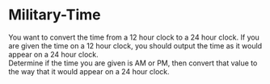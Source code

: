 # Military-Time
You want to convert the time from a 12 hour clock to a 24 hour clock. If you are given the time on a 12 hour clock, you should output the time as it would appear on a 24 hour clock.  
Determine if the time you are given is AM or PM, then convert that value to the way that it would appear on a 24 hour clock.
